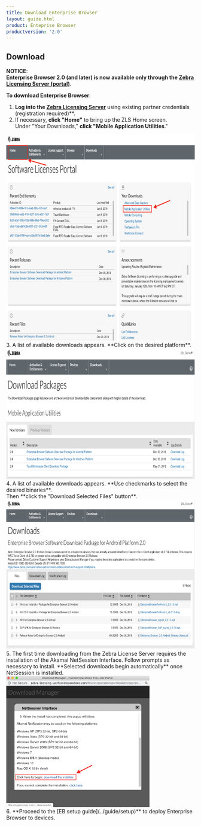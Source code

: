 ```yaml
---
title: Download Enterprise Browser
layout: guide.html
product: Enteprise Browser
productversion: '2.0'
---
```


## Download

**NOTICE**: <br> 
**Enterprise Browser 2.0 (and later) is now available only through the [Zebra Licensing Server (portal)](https://www.zebra.com/us/en/support-downloads/software-licensing.html)**.

**To download Enterprise Browser**:

1. **Log into the [Zebra Licensing Server](https://www.zebra.com/us/en/support-downloads/software-licensing.html)** using existing partner credentials (registration required)**.
2. If necessary, **click "Home"** to bring up the ZLS Home screen.<br>
Under "Your Downloads," **click "Mobile Application Utilities**." 
<img alt="" style="height:550px" src="license_portal_01.png"/>
<br>
3. A list of available downloads appears. **Click on the desired platform**. 
<img alt="" style="height:350px" src="license_portal_02.png"/>
<br>
4. A list of available downloads appears. **Use checkmarks to select the desired binaries**.<br>
Then **click the "Download Selected Files" button**. 
<img alt="" style="height:400px" src="license_portal_03.png"/>
<br>
5. The first time downloading from the Zebra License Server requires the installation of the Akamai NetSession Interface. Follow prompts as necessary to install. **Selected downloads begin automatically** once NetSession is installed. 
<img alt="" style="height:350px" src="license_portal_04.png"/>
<br>
6. **Proceed to the [EB setup guide](../guide/setup)** to deploy Enterprise Browser to devices. 

